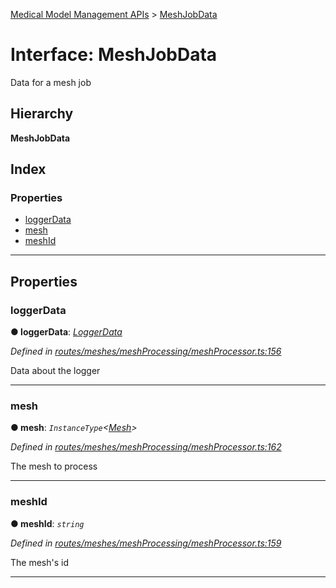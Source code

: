 [Medical Model Management APIs](../README.md) > [MeshJobData](../interfaces/meshjobdata.md)

# Interface: MeshJobData

Data for a mesh job

## Hierarchy

**MeshJobData**

## Index

### Properties

* [loggerData](meshjobdata.md#loggerdata)
* [mesh](meshjobdata.md#mesh)
* [meshId](meshjobdata.md#meshid)

---

## Properties

<a id="loggerdata"></a>

###  loggerData

**● loggerData**: *[LoggerData](loggerdata.md)*

*Defined in [routes/meshes/meshProcessing/meshProcessor.ts:156](https://github.com/drryanjames/medical-model-management-apis/blob/53e4d53/src/routes/meshes/meshProcessing/meshProcessor.ts#L156)*

Data about the logger

___
<a id="mesh"></a>

###  mesh

**● mesh**: *`InstanceType`<[Mesh](../classes/mesh.md)>*

*Defined in [routes/meshes/meshProcessing/meshProcessor.ts:162](https://github.com/drryanjames/medical-model-management-apis/blob/53e4d53/src/routes/meshes/meshProcessing/meshProcessor.ts#L162)*

The mesh to process

___
<a id="meshid"></a>

###  meshId

**● meshId**: *`string`*

*Defined in [routes/meshes/meshProcessing/meshProcessor.ts:159](https://github.com/drryanjames/medical-model-management-apis/blob/53e4d53/src/routes/meshes/meshProcessing/meshProcessor.ts#L159)*

The mesh's id

___

